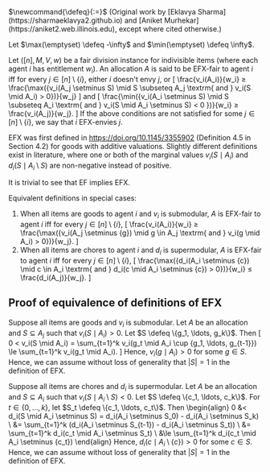 <span class="invisible">
$\newcommand{\defeq}{:=}$
</span>
(Original work by [Eklavya Sharma](https://sharmaeklavya2.github.io)
and [Aniket Murhekar](https://aniket2.web.illinois.edu), except where cited otherwise.)

Let $\max(\emptyset) \defeq -\infty$ and $\min(\emptyset) \defeq \infty$.

Let $([n], M, V, w)$ be a fair division instance for indivisible items
(where each agent $i$ has entitlement $w_i$). An allocation $A$ is said to be
EFX-fair to agent $i$ iff for every $j \in [n] \setminus \{i\}$,
either $i$ doesn't envy $j$, or
\[ \frac{v_i(A_i)}{w_i} ≥ \frac{\max(\{v_i(A_j \setminus S) \mid S \subseteq A_j
    \textrm{ and } v_i(S \mid A_i) > 0\})}{w_j} \]
and
\[ \frac{\min(\{v_i(A_i \setminus S) \mid S \subseteq A_i
    \textrm{ and } v_i(S \mid A_i \setminus S) < 0 \})}{w_i} ≥ \frac{v_i(A_j)}{w_j}. \]
If the above conditions are not satisfied for some $j \in [n] \setminus \{i\}$,
we say that $i$ EFX-envies $j$.

EFX was first defined in <https://doi.org/10.1145/3355902> (Definition 4.5 in Section 4.2)
for goods with additive valuations.
Slightly different definitions exist in literature, where one or both of
the marginal values $v_i(S \mid A_i)$ and $d_i(S \mid A_i \setminus S)$
are non-negative instead of positive.

It is trivial to see that EF implies EFX.

Equivalent definitions in special cases:

1.  When all items are goods to agent $i$ and $v_i$ is submodular,
    $A$ is EFX-fair to agent $i$ iff for every $j \in [n] \setminus \{i\}$,
    \[ \frac{v_i(A_i)}{w_i} ≥ \frac{\max(\{v_i(A_j \setminus \{g\})
        \mid g \in A_j \textrm{ and } v_i(g \mid A_i) > 0\})}{w_j}. \]
2.  When all items are chores to agent $i$ and $d_i$ is supermodular,
    $A$ is EFX-fair to agent $i$ iff for every $j \in [n] \setminus \{i\}$,
    \[ \frac{\max(\{d_i(A_i \setminus \{c\}) \mid c \in A_i
        \textrm{ and } d_i(c \mid A_i \setminus \{c\}) > 0\})}{w_i} ≤ \frac{d_i(A_j)}{w_j}. \]

## Proof of equivalence of definitions of EFX

Suppose all items are goods and $v_i$ is submodular.
Let $A$ be an allocation and $S \subseteq A_j$ such that $v_i(S \mid A_i) > 0$.
Let $S \defeq \{g_1, \ldots, g_k\}$. Then
\[ 0 < v_i(S \mid A_i) = \sum_{t=1}^k v_i(g_t \mid A_i \cup \{g_1, \ldots, g_{t-1}\})
    \le \sum_{t=1}^k v_i(g_t \mid A_i). \]
Hence, $v_i(g \mid A_i) > 0$ for some $g \in S$.
Hence, we can assume without loss of generality that $|S| = 1$ in the definition of EFX.

Suppose all items are chores and $d_i$ is supermodular.
Let $A$ be an allocation and $S \subseteq A_i$
such that $v_i(S \mid A_i \setminus S) < 0$.
Let $S \defeq \{c_1, \ldots, c_k\}$.
For $t \in \{0, \ldots, k\}$, let $S_t \defeq \{c_1, \ldots, c_t\}$. Then
\begin{align}
0 &< d_i(S \mid A_i \setminus S) = d_i(A_i \setminus S_0) - d_i(A_i \setminus S_k)
\\ &= \sum_{t=1}^k (d_i(A_i \setminus S_{t-1}) - d_i(A_i \setminus S_t))
\\ &= \sum_{t=1}^k d_i(c_t \mid A_i \setminus S_t)
\\ &\le \sum_{t=1}^k d_i(c_t \mid A_i \setminus \{c_t\})
\end{align}
Hence, $d_i(c \mid A_i \setminus \{c\}) > 0$ for some $c \in S$.
Hence, we can assume without loss of generality that $|S| = 1$ in the definition of EFX.
